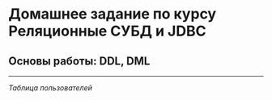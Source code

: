# Домашнее задание по курсу Реляционные СУБД и JDBC
## Основы работы: DDL, DML
***
*Таблица пользователей*
